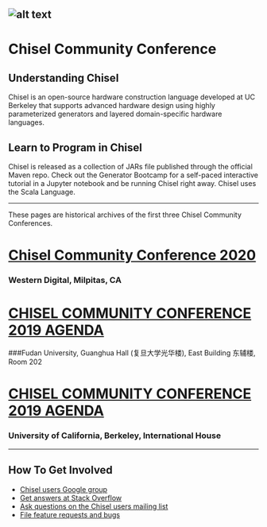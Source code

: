 ![alt text](https://raw.githubusercontent.com/freechipsproject/chisel3/master/docs/src/images/chisel_logo.svg?sanitize=true)
---
# Chisel Community Conference
## Understanding Chisel
Chisel is an open-source hardware construction language developed at UC Berkeley that supports advanced hardware design using highly parameterized generators and layered domain-specific hardware languages.

## Learn to Program in Chisel
Chisel is released as a collection of JARs file published through the official Maven repo. Check out the Generator Bootcamp for a self-paced interactive tutorial in a Jupyter notebook and be running Chisel right away. Chisel uses the Scala Language.

---
These pages are historical archives of the first three Chisel Community Conferences.

# [Chisel Community Conference 2020](https://events.linuxfoundation.org/chisel-community-conference/)
### Western Digital, Milpitas, CA

#  [CHISEL COMMUNITY CONFERENCE 2019  AGENDA](www/ccc-19/schedule.md)
###Fudan University, Guanghua Hall (复旦大学光华楼), East Building 东辅楼, Room 202

#  [CHISEL COMMUNITY CONFERENCE 2019  AGENDA](www/ccc-18/schedule.md)
### University of California, Berkeley, International House

---
## How To Get Involved
- [Chisel users Google group](http://groups.google.com/group/chisel-users)
- [Get answers at Stack Overflow](http://stackoverflow.com/questions/tagged/chisel)
- [Ask questions on the Chisel users mailing list](http://groups.google.com/group/chisel-users)
- [File feature requests and bugs](http://github.com/freechipsproject/chisel3/issues)

